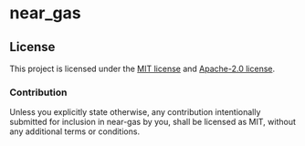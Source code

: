 # near_gas



## License

This project is licensed under the [MIT license] and [Apache-2.0 license].

[MIT license]: https://github.com/Mr0melian/near_gas/blob/master/LICENSE-MIT
[Apache-2.0 license]:  https://github.com/Mr0melian/near_gas/blob/master/LICENSE-APACHE

### Contribution

Unless you explicitly state otherwise, any contribution intentionally submitted
for inclusion in near-gas by you, shall be licensed as MIT, without any additional
terms or conditions.
